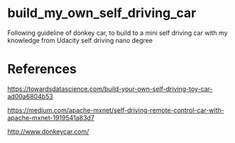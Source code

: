 # build_my_own_self_driving_car
Following guideline of donkey car, to build to a mini self driving car with my knowledge from Udacity self driving nano degree

# References
https://towardsdatascience.com/build-your-own-self-driving-toy-car-ad00a6804b53

https://medium.com/apache-mxnet/self-driving-remote-control-car-with-apache-mxnet-1919541a83d7

http://www.donkeycar.com/
